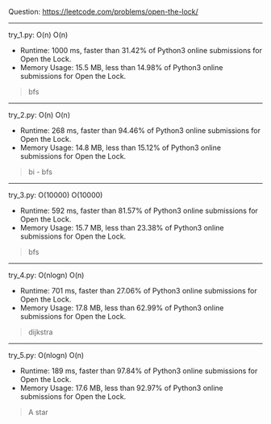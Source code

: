 Question: https://leetcode.com/problems/open-the-lock/

---

try_1.py: O(n) O(n)
* Runtime: 1000 ms, faster than 31.42% of Python3 online submissions for Open the Lock.
* Memory Usage: 15.5 MB, less than 14.98% of Python3 online submissions for Open the Lock.

> bfs

---

try_2.py: O(n) O(n)
* Runtime: 268 ms, faster than 94.46% of Python3 online submissions for Open the Lock.
* Memory Usage: 14.8 MB, less than 15.12% of Python3 online submissions for Open the Lock.

> bi - bfs

---

try_3.py: O(10000) O(10000)

* Runtime: 592 ms, faster than 81.57% of Python3 online submissions for Open the Lock.
* Memory Usage: 15.7 MB, less than 23.38% of Python3 online submissions for Open the Lock.

> bfs

---

try_4.py: O(nlogn) O(n)

* Runtime: 701 ms, faster than 27.06% of Python3 online submissions for Open the Lock.
* Memory Usage: 17.8 MB, less than 62.99% of Python3 online submissions for Open the Lock.

> dijkstra

---

try_5.py: O(nlogn) O(n)

* Runtime: 189 ms, faster than 97.84% of Python3 online submissions for Open the Lock.
* Memory Usage: 17.6 MB, less than 92.97% of Python3 online submissions for Open the Lock.

> A star

